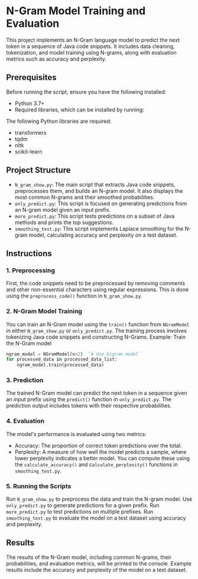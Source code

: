 # N-Gram Model Training and Evaluation

This project implements an N-Gram language model to predict the next token in a sequence of Java code snippets. It includes data cleaning, tokenization, and model training using N-grams, along with evaluation metrics such as accuracy and perplexity.

## Prerequisites
Before running the script, ensure you have the following installed:

- Python 3.7+
- Required libraries, which can be installed by running:

The following Python libraries are required:
  - transformers
  - tqdm
  - nltk
  - scikit-learn
## Project Structure
- `N_gram_show.py`: The main script that extracts Java code snippets, preprocesses them, and builds an N-gram model. It also displays the most common N-grams and their smoothed probabilities.
- `only_predict.py`: This script is focused on generating predictions from an N-gram model given an input prefix.
- `more_predict.py`: This script tests predictions on a subset of Java methods and prints the top suggestions.
- `smoothing_test.py`: This script implements Laplace smoothing for the N-gram model, calculating accuracy and perplexity on a test dataset.
## Instructions
### 1. Preprocessing
First, the code snippets need to be preprocessed by removing comments and other non-essential characters using regular expressions. This is done using the `preprocess_code()` function in `N_gram_show.py`.
### 2. N-Gram Model Training
You can train an N-Gram model using the `train()` function from `NGramModel` in either `N_gram_show.py` or `only_predict.py`. The training process involves tokenizing Java code snippets and constructing N-Grams.
Example:
Train the N-Gram model
```python
ngram_model = NGramModel(n=2)  `# Use bigram model`
for processed_data in processed_data_list:
    ngram_model.train(processed_data)
```
### 3. Prediction
The trained N-Gram model can predict the next token in a sequence given an input prefix using the `predict()` function in `only_predict.py`. The prediction output includes tokens with their respective probabilities.

### 4. Evaluation
The model's performance is evaluated using two metrics:

  - Accuracy: The proportion of correct token predictions over the total.
  - Perplexity: A measure of how well the model predicts a sample, where lower perplexity indicates a better model.
You can compute these using the `calculate_accuracy()` and c`alculate_perplexity()` functions in `smoothing_test.py`.

### 5. Running the Scripts
Run `N_gram_show.py` to preprocess the data and train the N-gram model.
Use `only_predict.py` to generate predictions for a given prefix.
Run `more_predict.py` to test predictions on multiple prefixes.
Run `smoothing_test.py` to evaluate the model on a test dataset using accuracy and perplexity.

## Results
The results of the N-Gram model, including common N-grams, their probabilities, and evaluation metrics, will be printed to the console. Example results include the accuracy and perplexity of the model on a test dataset.


